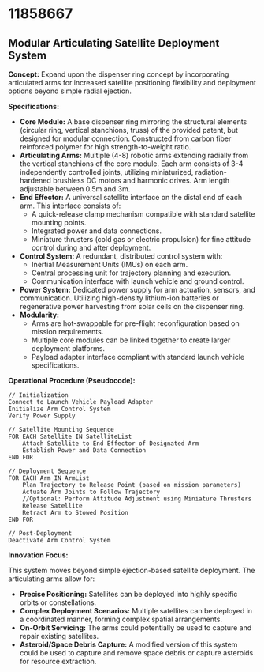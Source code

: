 # 11858667

## Modular Articulating Satellite Deployment System

**Concept:** Expand upon the dispenser ring concept by incorporating articulated arms for increased satellite positioning flexibility and deployment options beyond simple radial ejection.

**Specifications:**

*   **Core Module:** A base dispenser ring mirroring the structural elements (circular ring, vertical stanchions, truss) of the provided patent, but designed for modular connection. Constructed from carbon fiber reinforced polymer for high strength-to-weight ratio.
*   **Articulating Arms:** Multiple (4-8) robotic arms extending radially from the vertical stanchions of the core module. Each arm consists of 3-4 independently controlled joints, utilizing miniaturized, radiation-hardened brushless DC motors and harmonic drives. Arm length adjustable between 0.5m and 3m.
*   **End Effector:** A universal satellite interface on the distal end of each arm. This interface consists of:
    *   A quick-release clamp mechanism compatible with standard satellite mounting points.
    *   Integrated power and data connections.
    *   Miniature thrusters (cold gas or electric propulsion) for fine attitude control during and after deployment.
*   **Control System:** A redundant, distributed control system with:
    *   Inertial Measurement Units (IMUs) on each arm.
    *   Central processing unit for trajectory planning and execution.
    *   Communication interface with launch vehicle and ground control.
*   **Power System:** Dedicated power supply for arm actuation, sensors, and communication. Utilizing high-density lithium-ion batteries or regenerative power harvesting from solar cells on the dispenser ring.
*   **Modularity:**
    *   Arms are hot-swappable for pre-flight reconfiguration based on mission requirements.
    *   Multiple core modules can be linked together to create larger deployment platforms.
    *   Payload adapter interface compliant with standard launch vehicle specifications.

**Operational Procedure (Pseudocode):**

```
// Initialization
Connect to Launch Vehicle Payload Adapter
Initialize Arm Control System
Verify Power Supply

// Satellite Mounting Sequence
FOR EACH Satellite IN SatelliteList
    Attach Satellite to End Effector of Designated Arm
    Establish Power and Data Connection
END FOR

// Deployment Sequence
FOR EACH Arm IN ArmList
    Plan Trajectory to Release Point (based on mission parameters)
    Actuate Arm Joints to Follow Trajectory
    //Optional: Perform Attitude Adjustment using Miniature Thrusters
    Release Satellite
    Retract Arm to Stowed Position
END FOR

// Post-Deployment
Deactivate Arm Control System
```

**Innovation Focus:**

This system moves beyond simple ejection-based satellite deployment. The articulating arms allow for:

*   **Precise Positioning:** Satellites can be deployed into highly specific orbits or constellations.
*   **Complex Deployment Scenarios:** Multiple satellites can be deployed in a coordinated manner, forming complex spatial arrangements.
*   **On-Orbit Servicing:** The arms could potentially be used to capture and repair existing satellites.
*   **Asteroid/Space Debris Capture:** A modified version of this system could be used to capture and remove space debris or capture asteroids for resource extraction.
